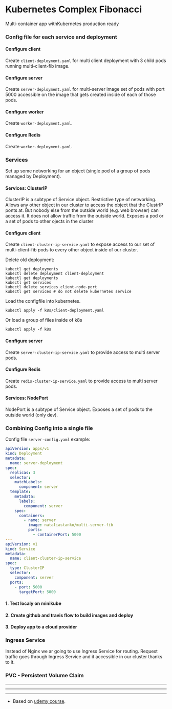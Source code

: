 # Kubernetes Complex Fibonacci

Multi-container app withKubernetes production ready

### Config file for each service and deployment

#### Configure client

Create ```client-deployment.yaml``` for multi client deployment with 3 child pods running multi-client-fib image.

#### Configure server

Create ```server-deployment.yaml``` for multi-server image set of pods with port 5000 accessible on the image that gets created inside of each of those pods.

#### Configure worker

Create ```worker-deployment.yaml```.

#### Configure Redis

Create ```worker-deployment.yaml```.

### Services

Set up some networking for an object (single pod of a group of pods managed by Deployment).

#### Services: ClusterIP

ClusterIP is a subtype of Service object.
Restrictive type of networking.
Allows any other object in our cluster to access the object that the ClustrIP ponts at. But nobody else from the outside world (e.g. web browser) can access it. It does not allow traffic from the outside world.
Exposes a pod or a set of pods to other ojects in the cluster

#### Configure client

Create ```client-cluster-ip-service.yaml``` to expose access to our set of multi-client-fib pods to every other object inside of our cluster.

Delete old deployment:

    kubectl get deployments
    kubectl delete deployment client-deployment
    kubectl get deployments
    kubectl get services
    kubectl delete services client-node-port
    kubectl get services # do not delete kubernetes service

Load the configfile into kubernetes.

    kubectl apply -f k8s/client-deployment.yaml

Or load a group of files inside of k8s

    kubectl apply -f k8s

#### Configure server

Create ```server-cluster-ip-service.yaml``` to provide access to multi server pods.

#### Configure Redis

Create ```redis-cluster-ip-service.yaml``` to provide access to multi server pods.

#### Services: NodePort

NodePort is a subtype of Service object.
Exposes a set of pods to the outside world (only dev).

### Combining Config into a single file

Config file ```server-config.yaml``` example:

```yaml
apiVersion: apps/v1
kind: Deployment
metadata:
  name: server-deployment
spec:
  replicas: 3
  selector:
    matchLabels:
      component: server
  template:
    metadata:
      labels:
        component: server
    spec:
      containers:
        - name: server
          image: nataliastanko/multi-server-fib
          ports:
            - containerPort: 5000
---
apiVersion: v1
kind: Service
metadata:
  name: client-cluster-ip-service
spec:
  type: ClusterIP
  selector:
    component: server
  ports:
    - port: 5000
      targetPort: 5000
```

#### 1. Test localy on minikube

#### 2. Create github and travis flow to build images and deploy

#### 3. Deploy app to a cloud provider

### Ingress Service

Instead of Nginx we ar going to use Ingress Service for routing.
Request traffic goes through Ingress Service and it accessible in our cluster thanks to it.

### PVC - Persistent Volume Claim

***

***

***

* Based on [udemy course](https://www.udemy.com/docker-and-kubernetes-the-complete-guide/).
